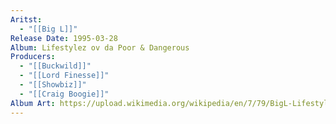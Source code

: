 ```yaml
---
Aritst:
  - "[[Big L]]"
Release Date: 1995-03-28
Album: Lifestylez ov da Poor & Dangerous
Producers:
  - "[[Buckwild]]"
  - "[[Lord Finesse]]"
  - "[[Showbiz]]"
  - "[[Craig Boogie]]"
Album Art: https://upload.wikimedia.org/wikipedia/en/7/79/BigL-Lifestylez.jpg
---
```

